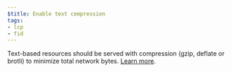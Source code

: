 ```yaml
---
$title: Enable text compression
tags:
- lcp
- fid
---
```

Text-based resources should be served with compression (gzip, deflate or brotli)
to minimize total network bytes. [Learn more](https://web.dev/uses-text-compression/).

